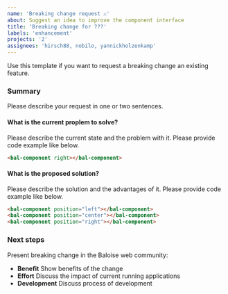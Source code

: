 ```yaml
---
name: 'Breaking change request ⚠️'
about: Suggest an idea to improve the component interface
title: 'Breaking change for ???'
labels: 'enhancement'
projects: '2'
assignees: 'hirsch88, nobilo, yannickholzenkamp'
---
```


Use this template if you want to request a breaking change an existing feature.

### Summary

Please describe your request in one or two sentences.

#### What is the current proplem to solve?

Please describe the current state and the problem with it.
Please provide code example like below.

```html
<bal-component right></bal-component>
```

#### What is the proposed solution?

Please describe the solution and the advantages of it.
Please provide code example like below.

```html
<bal-component position="left"></bal-component>
<bal-component position="center"></bal-component>
<bal-component position="right"></bal-component>
```

### Next steps

Present breaking change in the Baloise web community:

- **Benefit** Show benefits of the change
- **Effort** Discuss the impact of current running applications
- **Development** Discuss process of development
